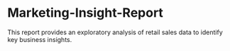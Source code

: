 # Marketing-Insight-Report
This report provides an exploratory analysis of retail sales data to identify key business insights.
